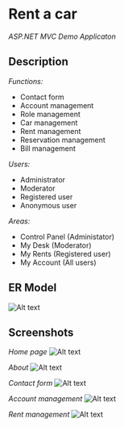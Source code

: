 # Rent a car 
*ASP.NET MVC Demo Applicaton*

## Description
*Functions:*
- Contact form
- Account management
- Role management
- Car management
- Rent management
- Reservation management
- Bill management

*Users:*
- Administrator
- Moderator
- Registered user
- Anonymous user

*Areas:*
- Control Panel (Administator)
- My Desk (Moderator)
- My Rents (Registered user)
- My Account (All users)

## ER Model
![Alt text](http://s12.postimg.org/bnnicp5kd/final_era.png "ER Model")

## Screenshots
*Home page*
![Alt text](http://s13.postimg.org/9vpcrrio7/Screenshot_1.png "Home page")

*About*
![Alt text](http://s17.postimg.org/e1ali3rgf/Screenshot_2.png "About")

*Contact form*
![Alt text](http://s11.postimg.org/fze6myss3/Screenshot_3.png "Contact form")

*Account management*
![Alt text](http://s18.postimg.org/dv9wfqfop/Screenshot_4.png "Account management")

*Rent management*
![Alt text](http://s28.postimg.org/omg30ijot/Screenshot_5.png "Rent management")
